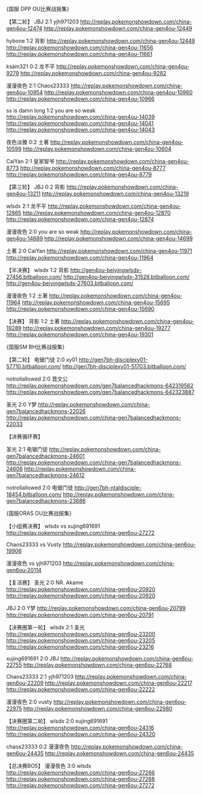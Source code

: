 {国服 DPP OU比赛战报集}

【第二轮】
JBJ 2:1 yjh971203
http://replay.pokemonshowdown.com/china-gen4ou-12474
http://replay.pokemonshowdown.com/china-gen4ou-12449

hybone 1:2 背影
http://replay.pokemonshowdown.com/china-gen4ou-12449
http://replay.pokemonshowdown.com/china-gen4ou-11656
http://replay.pokemonshowdown.com/china-gen4ou-11661

ksam321 0:2 龙不平
http://replay.pokemonshowdown.com/china-gen4ou-9279
http://replay.pokemonshowdown.com/china-gen4ou-9282

漫漫夜色 2:1 Chaos23333
http://replay.pokemonshowdown.com/china-gen4ou-10954
http://replay.pokemonshowdown.com/china-gen4ou-10960
http://replay.pokemonshowdown.com/china-gen4ou-10966

ss is damn long 1:2 you are so weak
http://replay.pokemonshowdown.com/china-gen4ou-14039
http://replay.pokemonshowdown.com/china-gen4ou-14041
http://replay.pokemonshowdown.com/china-gen4ou-14043

夜色淡雅 0:2 土著
http://replay.pokemonshowdown.com/china-gen4ou-10599
http://replay.pokemonshowdown.com/china-gen4ou-10604

CaiYan 2:1 皇家智爷
http://replay.pokemonshowdown.com/china-gen4ou-8773
http://replay.pokemonshowdown.com/china-gen4ou-8777
http://replay.pokemonshowdown.com/china-gen4ou-8779

【第三轮】
JBJ 0:2 背影
http://replay.pokemonshowdown.com/china-gen4ou-13211
http://replay.pokemonshowdown.com/china-gen4ou-13219

wlsdx 2:1 龙不平
http://replay.pokemonshowdown.com/china-gen4ou-12865
http://replay.pokemonshowdown.com/china-gen4ou-12870
http://replay.pokemonshowdown.com/china-gen4ou-12874

漫漫夜色 2:0 you are so weak
http://replay.pokemonshowdown.com/china-gen4ou-14689
http://replay.pokemonshowdown.com/china-gen4ou-14699

土著 2:0 CaiYan
http://replay.pokemonshowdown.com/china-gen4ou-11971
http://replay.pokemonshowdown.com/china-gen4ou-11964

【半决赛】
wlsdx 1:2 背影
http://gen4ou-beiyingwlsdx-27456.bitballoon.com/
http://gen4ou-beiyingwlsdx-31528.bitballoon.com/
http://gen4ou-beiyingwlsdx-27603.bitballoon.com/

漫漫夜色 1:2 土著
http://replay.pokemonshowdown.com/china-gen4ou-11964
http://replay.pokemonshowdown.com/china-gen4ou-15695
http://replay.pokemonshowdown.com/china-gen4ou-15690

【决赛】
背影 1:2 土著
http://replay.pokemonshowdown.com/china-gen4ou-19289
http://replay.pokemonshowdown.com/china-gen4ou-19277
http://replay.pokemonshowdown.com/china-gen4ou-19301

{国服SM BH比赛战报集}

【第二轮】
电锯门徒 2:0 xy01
http://gen7bh-disciplexy01-57710.bitballoon.com/
http://gen7bh-disciplexy01-51703.bitballoon.com/

notrollallowed 2:0 晋文公
http://replay.pokemonshowdown.com/gen7balancedhackmons-642319562
http://replay.pokemonshowdown.com/gen7balancedhackmons-642323887

圣光 2:0 Y梦
http://replay.pokemonshowdown.com/china-gen7balancedhackmons-22026
http://replay.pokemonshowdown.com/china-gen7balancedhackmons-22033

【决赛循环赛】

圣光 2:1 电锯门徒
http://replay.pokemonshowdown.com/china-gen7balancedhackmons-24601
http://replay.pokemonshowdown.com/china-gen7balancedhackmons-24606
http://replay.pokemonshowdown.com/china-gen7balancedhackmons-24612

notrollallowed 2:0 电锯门徒
http://gen7bh-ntaldisciple-18454.bitballoon.com/
http://replay.pokemonshowdown.com/china-gen7balancedhackmons-23686

{国服ORAS OU比赛战报集}

【小组赛决赛】
wlsdx vs xujing691691
http://replay.pokemonshowdown.com/china-gen6ou-27272

Chaos23333 vs Vusty
http://replay.pokemonshowdown.com/china-gen6ou-19906

漫漫夜色 vs yjh971203
http://replay.pokemonshowdown.com/china-gen6ou-20114

【复活赛】
圣光 2:0 NR. Akame
http://replay.pokemonshowdown.com/china-gen6ou-20920 
http://replay.pokemonshowdown.com/china-gen6ou-20920 

JBJ 2:0 Y梦
http://replay.pokemonshowdown.com/china-gen6ou-20799
http://replay.pokemonshowdown.com/china-gen6ou-20791

【决赛圈第一轮】
wlsdx 2:1 圣光
http://replay.pokemonshowdown.com/china-gen6ou-23200
http://replay.pokemonshowdown.com/china-gen6ou-23205
http://replay.pokemonshowdown.com/china-gen6ou-23216

xujing691691 2:0 JBJ
http://replay.pokemonshowdown.com/china-gen6ou-22755
http://replay.pokemonshowdown.com/china-gen6ou-22768

Chaos23333 2:1 yjh971203
http://replay.pokemonshowdown.com/china-gen6ou-22209
http://replay.pokemonshowdown.com/china-gen6ou-22217
http://replay.pokemonshowdown.com/china-gen6ou-22222

漫漫夜色 2:0 vusty
http://replay.pokemonshowdown.com/china-gen6ou-22975
http://replay.pokemonshowdown.com/china-gen6ou-22980

【决赛圈第二轮】
wlsdx 2:0 xujing691691
http://replay.pokemonshowdown.com/china-gen6ou-24316
http://replay.pokemonshowdown.com/china-gen6ou-24320

chaos23333 0:2 漫漫夜色
http://replay.pokemonshowdown.com/china-gen6ou-24435
http://replay.pokemonshowdown.com/china-gen6ou-24435

【总决赛BO5】
漫漫夜色 3:0 wlsdx
http://replay.pokemonshowdown.com/china-gen6ou-27266
http://replay.pokemonshowdown.com/china-gen6ou-27268
http://replay.pokemonshowdown.com/china-gen6ou-27272
